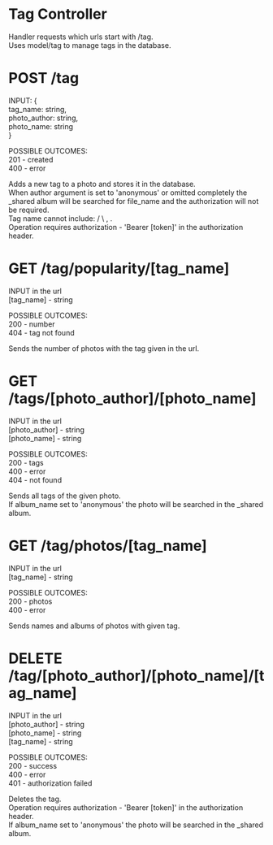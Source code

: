 # Tag Controller
Handler requests which urls start with /tag.  
Uses model/tag to manage tags in the database.   


# POST /tag  
INPUT: {  
    tag_name: string,   
    photo_author: string,   
    photo_name: string  
    }  

POSSIBLE OUTCOMES:   
    201 - created    
    400 - error  


Adds a new tag to a photo and stores it in the database.  
When author argument is set to 'anonymous' or omitted completely the _shared album will be searched for file_name and the authorization will not be required.  
Tag name cannot include: / \ , .  
Operation requires authorization - 'Bearer [token]' in the authorization header.    

# GET /tag/popularity/[tag_name]
INPUT in the url   
    [tag_name] - string  

POSSIBLE OUTCOMES:   
    200 - number  
    404 - tag not found  


Sends the number of photos with the tag given in the url.  

# GET /tags/[photo_author]/[photo_name]
INPUT in the url  
    [photo_author] - string  
    [photo_name] - string  

POSSIBLE OUTCOMES:   
    200 - tags  
    400 - error  
    404 - not found  


Sends all tags of the given photo.  
If album_name set to 'anonymous' the photo will be searched in the _shared album.   

# GET /tag/photos/[tag_name]
INPUT in the url  
    [tag_name] - string  

POSSIBLE OUTCOMES:  
    200 - photos  
    400 - error  


Sends names and albums of photos with given tag.  

# DELETE /tag/[photo_author]/[photo_name]/[tag_name]
INPUT in the url  
    [photo_author] - string  
    [photo_name] - string  
    [tag_name] - string  

POSSIBLE OUTCOMES:  
    200 - success    
    400 - error  
    401 - authorization failed  


Deletes the tag.  
Operation requires authorization - 'Bearer [token]' in the authorization header.    
If album_name set to 'anonymous' the photo will be searched in the _shared album.   
